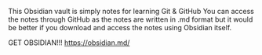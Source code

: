 This Obsidian vault is simply notes for learning Git & GitHub
You can access the notes through GitHub as the notes are written in .md format but it would be better if you download and access the notes using Obsidian itself.

GET OBSIDIAN!!! https://obsidian.md/
